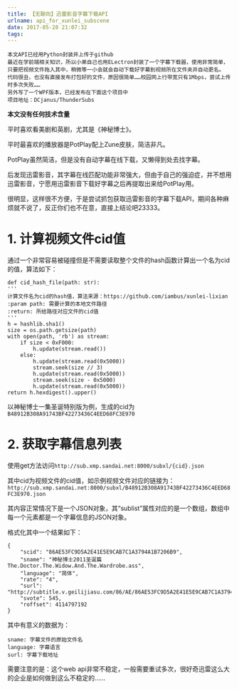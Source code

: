 ```yaml
---
title: 【无聊向】迅雷影音字幕下载API
urlname: api_for_xunlei_subscene
date: 2017-05-28 21:07:32
tags:
---
```


    本文API已经用Python封装并上传于github
    最近在学前端相关知识，所以小弟自己也用ELectron封装了一个字幕下载器，使用非常简单，只要把视频文件拖入其中，稍微等一小会就会自动下载好字幕到视频所在文件夹并自动更名。
    代码很丑，也没有直接发布打包好的文件，原因很简单……校园网上行带宽只有1Mbps，尝试上传时多次失败……
    另外写了一个WPF版本，已经发布在下面这个项目中
    项目地址：DCjanus/ThunderSubs

**本文没有任何技术含量**

平时喜欢看美剧和英剧，尤其是《神秘博士》。
<!--more-->
平时最喜欢的播放器是PotPlay配上Zune皮肤，简洁非凡。

PotPlay虽然简洁，但是没有自动字幕在线下载，又懒得到处去找字幕。

后发现迅雷影音，其字幕在线匹配功能非常强大，但由于自己的强迫症，并不想用迅雷影音，宁愿用迅雷影音下载好字幕之后再提取出来给PotPlay用。

很明显，这样很不方便，于是尝试抓包获取迅雷影音的字幕下载API，期间各种麻烦就不说了，反正你们也不在意，直接上结论吧23333。

# 1. 计算视频文件cid值

通过一个非常容易被碰撞但是不需要读取整个文件的hash函数计算出一个名为cid的值，算法如下：

    def cid_hash_file(path: str):
    '''
    计算文件名为cid的hash值，算法来源：https://github.com/iambus/xunlei-lixian
    :param path: 需要计算的本地文件路径
    :return: 所给路径对应文件的cid值
    '''
    h = hashlib.sha1()
    size = os.path.getsize(path)
    with open(path, 'rb') as stream:
        if size < 0xF000:
            h.update(stream.read())
        else:
            h.update(stream.read(0x5000))
            stream.seek(size // 3)
            h.update(stream.read(0x5000))
            stream.seek(size - 0x5000)
            h.update(stream.read(0x5000))
    return h.hexdigest().upper()

以神秘博士一集圣诞特别版为例，生成的cid为`B48912B308A91743BF42273436C4EED68FC3E970`

# 2. 获取字幕信息列表

使用get方法访问`http://sub.xmp.sandai.net:8000/subxl/{cid}.json`

其中cid为视频文件的cid值，如示例视频文件对应的链接为：`http://sub.xmp.sandai.net:8000/subxl/B48912B308A91743BF42273436C4EED68FC3E970.json`

其内容正常情况下是一个JSON对象，其“sublist”属性对应的是一个数组，数组中每一个元素都是一个字幕信息的JSON对象。

格式化其中一个结果如下：

    {
        "scid": "86AE53FC9D5A2E41E5E9CAB7C1A3794A1B7206B9",
        "sname": "神秘博士2011圣诞篇The.Doctor.The.Widow.And.The.Wardrobe.ass",
        "language": "简体",
        "rate": "4",
        "surl": "http://subtitle.v.geilijiasu.com/86/AE/86AE53FC9D5A2E41E5E9CAB7C1A3794A1B7206B9.ass",
        "svote": 545,
        "roffset": 4114797192
    }

其中有意义的数据为：

    sname: 字幕文件的原始文件名 
    language: 字幕语言 
    surl: 字幕下载地址

需要注意的是：这个web api非常不稳定，一般需要重试多次，很好奇迅雷这么大的企业是如何做到这么不稳定的……
